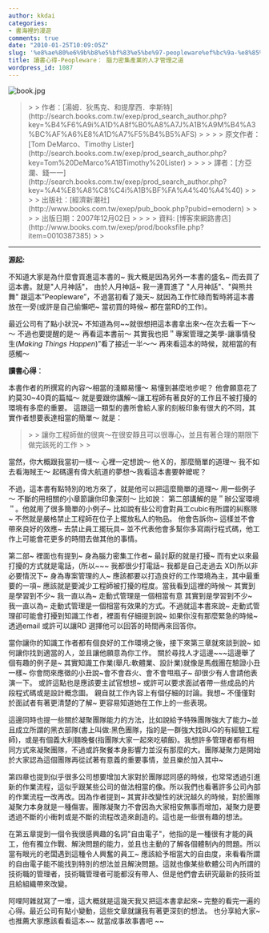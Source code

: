 ```yaml
---
author: kkdai
categories:
- 書海裡的漫遊
comments: true
date: "2010-01-25T10:09:05Z"
slug: '%e8%ae%80%e6%9b%b8%e5%bf%83%e5%be%97-peopleware%ef%bc%9a-%e8%85%a6%e5%8a%9b%e5%af%86%e9%9b%86%e7%94%a2%e6%a5%ad%e7%9a%84%e4%ba%ba%e6%89%8d%e7%ae%a1%e7%90%86%e4%b9%8b%e9%81%93'
title: 讀書心得-Peopleware： 腦力密集產業的人才管理之道
wordpress_id: 1087
---
```


 

![book.jpg](http://farm5.static.flickr.com/4069/4302403053_d1efc5dfaf.jpg)

 

<blockquote>  
> 
> 作者：[湯姆．狄馬克、和提摩西．李斯特](http://search.books.com.tw/exep/prod_search_author.php?key=%B4%F6%A9i%A1D%A8f%B0%A8%A7J%A1B%A9M%B4%A3%BC%AF%A6%E8%A1D%A7%F5%B4%B5%AFS)
> 
>    
> 
> 原文作者：[Tom DeMarco、Timothy Lister](http://search.books.com.tw/exep/prod_search_author.php?key=Tom%20DeMarco%A1BTimothy%20Lister)
> 
>    
> 
> 譯者：[方亞瀾、錢一一](http://search.books.com.tw/exep/prod_search_author.php?key=%A4%E8%A8%C8%C4i%A1B%BF%FA%A4%40%A4%40)
> 
>    
> 
> 出版社：[經濟新潮社](http://www.books.com.tw/exep/pub_book.php?pubid=emodern)
> 
>    
> 
> 出版日期：2007年12月02日 
> 
>    
> 
> 資料: [博客來網路書店](http://www.books.com.tw/exep/prod/booksfile.php?item=0010387385)
> 
> </blockquote>

 

       

    

****

 

**源起:**

 

不知道大家是為什麼會買進這本書的~ 我大概是因為另外一本書的盛名~ 而去買了這本書。就是"人月神話"， 由於人月神話~ 我一連買進了 "人月神話"、"與熊共舞" 跟這本”Peopleware”，不過當初看了幾天~ 就因為工作忙碌而暫時將這本書放在一旁(或許是自己偷懶吧~ 當初買的時候~ 都在當RD的工作)。

 

最近公司有了點小狀況~ 不知道為何~~就很想把這本書拿出來～在次去看一下～～ 不過也要提醒的是～ 再看這本書前～ 其實我也把＂專案管理之美學-讓事情發生(_Making Things Happen_)”看了接近一半～～ 再來看這本的時候，就相當的有感觸～

 

**讀書心得**：

 

本書作者的所撰寫的內容～相當的淺顯易懂～ 易懂到甚麼地步呢？ 他會願意花了約莫30~40頁的篇幅～ 就是要跟你講解～讓工程師有著良好的工作且不被打擾的環境有多麼的重要。 這跟這一類型的書所會給人家的刻板印象有很大的不同，其實作者想要表達相當的簡單～ 就是：

 

<blockquote>  
> 
> 讓你工程師做的很爽～在很安靜且可以很專心，並且有著合理的期限下做完該死的工作
> 
> </blockquote>

 

當然，你大概跟我當初一樣～ 心裡一定想說～ 他Ｘ的，那麼簡單的道理～ 我不如去看海賊王～ 起碼還有偉大航道的夢想～我看這本書要幹嬤呢？


<!--more-->
  

不過，這本書有點特別的地方來了，就是他可以把這麼簡單的道理～ 用一些例子～ 不斷的用相關的小章節讓你印象深刻～ 比如說： 第二部講解的是＂辦公室環境＂。他就用了很多簡單的小例子~ 比如說有些公司會對員工cubic有所謂的糾察隊~ 不然就是嚴格禁止工程師在位子上擺放私人的物品。 他會告訴你~ 這樣並不會帶來良好的效應~ 去禁止員工擺玩具~ 並不代表他會多幫你多寫兩行程式碼，他工作上可能會花更多的時間去做其他的事情。 

 

第二部~ 裡面也有提到~ 身為腦力密集工作者~ 最討厭的就是打擾~ 而有史以來最打擾的方式就是電話，(所以~~~ 我都很少打電話~ 我都是自己走過去 XD)所以非必要情況下~ 身為專案管理的人~ 應該都要以打造良好的工作環境為主，其中最重要的一項~ 應該就是要減少工程師被打擾的程度。當我看到這裡的時候～ 其實到是學習到不少~ 我一直以為~ 走動式管理是一個相當有意 其實到是學習到不少~ 我一直以為~ 走動式管理是一個相當有效果的方式。不過就這本書來說~ 走動式管理卻可能會打擾到知識工作者，裡面有仔細提到說~ 如果你沒有那麼緊急的時候~ 透過email 或許可以讓RD 選擇他可以回答的時間再來回答你。

 

當你讓你的知識工作者都有個良好的工作環境之後，接下來第三章就來談到說~ 如何讓你找到適當的人，並且讓他願意為你工作。 關於尋找人才這邊~~~這邊舉了個有趣的例子是~ 其實知識工作業(舉凡:軟體業、設計業)就像是馬戲團在驗證小丑一樣~ 你會問來應徵的小丑說~會不會吞火、會不會甩瓶子~ 卻很少有人會請他表演一下。 或許這點也是應該要主試官想想~ 或許可以要求面試者帶一些成品的片段程式碼或是設計概念圖。 親自就工作內容上有個仔細的討論。我想~ 不僅僅對於面試者有著更清楚的了解~ 更容易知道她在工作上的一些表現。

 

這邊同時也提一些關於凝聚團隊能力的方法，比如說給予特殊團隊強大了能力~並且成立所謂的黑衣部隊(書上叫做:黑色團隊，指的是一群強大找BUG的有經驗工程師)，或是有個義大利麵晚餐(指團隊大家一起來吃頓飯)。我想許多管理者都有相同方式來凝聚團隊，不過或許聚餐本身影響力並沒有那麼的大。團隊凝聚力是開始於大家認為這個團隊再從試著有意義的重要事情，並且樂於加入其中~ 

 

第四章也提到似乎很多公司想要增加大家對於團隊認同感的時候，也常常透過引進新的作業流程，這似乎跟某些公司的做法相當的像。所以我們也看著許多公司內部的作業流程一改再改。因為作者提到~ 其實非改變性的狀況越久的時候，對於團隊凝聚力本身就是一種傷害。團隊凝聚力不會因為大家相安無事而增加，凝聚力是要透過不斷的小衝刺或是不斷的流程改造來創造的。這也是一些很有趣的想法。

 

在第五章提到一個令我很感興趣的名詞"自由電子"，他指的是一種很有才能的員工，他有獨立作戰、解決問題的能力，並且也主動的了解各個體制內的問題。所以當有眼光的老闆遇到這種令人興奮的員工~ 應該給予相當大的自由度，來看看所謂的自由電子能不能找到特別的想法並且解決問題。這就也像某些軟體公司內所謂的技術職的管理者，技術職管理者可能都沒有帶人、但是他們會去研究最新的技術並且給組織帶來改變。

 

阿哩阿雜就寫了一堆，這大概就是這幾天我又把這本書拿起來~ 完整的看完一遍的心得。最近公司有點小變動，這些文章就讓我有著更深刻的想法。 也分享給大家~ 也推薦大家應該看看這本~~ 就當成事故事書吧 ~~

